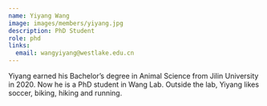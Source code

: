 ```yaml
---
name: Yiyang Wang
image: images/members/yiyang.jpg
description: PhD Student
role: phd
links:
  email: wangyiyang@westlake.edu.cn
---
```


Yiyang earned his Bachelor’s degree in Animal Science from Jilin University in 2020. Now he is a PhD student in Wang Lab. Outside the lab, Yiyang likes soccer, biking, hiking and running.
